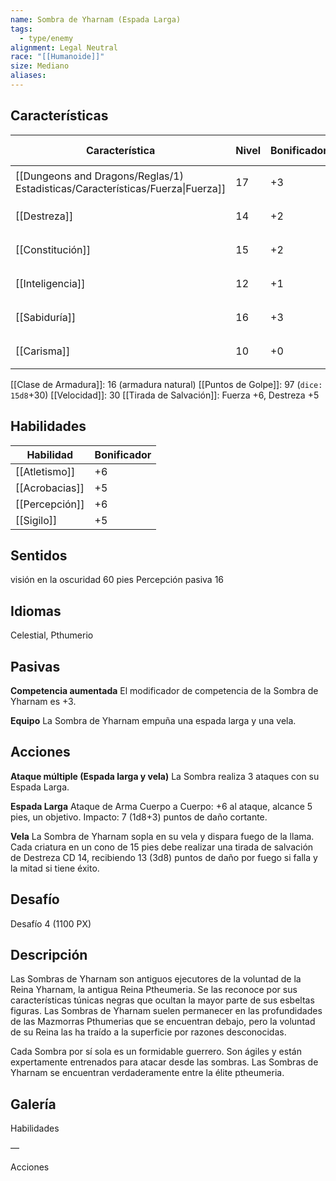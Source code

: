 ```yaml
---
name: Sombra de Yharnam (Espada Larga)
tags:
  - type/enemy
alignment: Legal Neutral
race: "[[Humanoide]]"
size: Mediano
aliases:
---
```


## Características

| Característica                                                                 | Nivel | Bonificador | Lanzar dado      |
| ------------------------------------------------------------------------------ | ----- | ----------- | ---------------- |
| [[Dungeons and Dragons/Reglas/1) Estadisticas/Características/Fuerza\|Fuerza]] | 17    | +3          | `dice: 1d20 + 0` |
| [[Destreza]]                                                                   | 14    | +2          | `dice: 1d20 + 0` |
| [[Constitución]]                                                               | 15    | +2          | `dice: 1d20 + 0` |
| [[Inteligencia]]                                                               | 12    | +1          | `dice: 1d20 + 0` |
| [[Sabiduría]]                                                                  | 16    | +3          | `dice: 1d20 + 0` |
| [[Carisma]]                                                                    | 10    | +0          | `dice: 1d20 + 0` |

[[Clase de Armadura]]: 16 (armadura natural)
[[Puntos de Golpe]]: 97 (`dice: 15d8`+30)
[[Velocidad]]: 30
[[Tirada de Salvación]]: Fuerza +6, Destreza +5

## Habilidades

| Habilidad      | Bonificador |
| -------------- | ----------- |
| [[Atletismo]]  | +6          |
| [[Acrobacias]] | +5          |
| [[Percepción]] | +6          |
| [[Sigilo]]     | +5          |

## Sentidos

visión en la oscuridad 60 pies
Percepción pasiva 16

## Idiomas

Celestial, Pthumerio

## Pasivas

**Competencia aumentada**
El modificador de competencia de la Sombra de Yharnam es +3.

**Equipo**
La Sombra de Yharnam empuña una espada larga y una vela.

## Acciones

**Ataque múltiple (Espada larga y vela)**
La Sombra realiza 3 ataques con su Espada Larga.

**Espada Larga**
Ataque de Arma Cuerpo a Cuerpo: +6 al ataque, alcance 5 pies, un objetivo. 
Impacto: 7 (1d8+3) puntos de daño cortante.

**Vela**
La Sombra de Yharnam sopla en su vela y dispara fuego de la llama. Cada criatura en un cono de 15 pies debe realizar una tirada de salvación de Destreza CD 14, recibiendo 13 (3d8) puntos de daño por fuego si falla y la mitad si tiene éxito.

## Desafío

Desafío 4 (1100 PX)

## Descripción

Las Sombras de Yharnam son antiguos ejecutores de la voluntad de la Reina Yharnam, la antigua Reina Ptheumeria. Se las reconoce por sus características túnicas negras que ocultan la mayor parte de sus esbeltas figuras. Las Sombras de Yharnam suelen permanecer en las profundidades de las Mazmorras Pthumerias que se encuentran debajo, pero la voluntad de su Reina las ha traído a la superficie por razones desconocidas.

Cada Sombra por sí sola es un formidable guerrero. Son ágiles y están expertamente entrenados para atacar desde las sombras. Las Sombras de Yharnam se encuentran verdaderamente entre la élite ptheumeria.

## Galería




Habilidades 

—

Acciones
